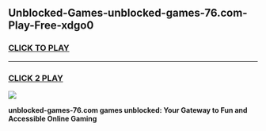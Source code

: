 
## Unblocked-Games-unblocked-games-76.com-Play-Free-xdgo0
<h3>
<a href="https://premium76.site?title=unblocked-games-76.com&ref=20A">CLICK TO PLAY</a></h3>
<hr>

<h3>
<a href="https://premium76.site?title=unblocked-games-76.com&ref=20A">CLICK 2 PLAY</a>
  
</h3>

<a href="https://premium76.site?title=unblocked-games-76.com&ref=20A"><img src="https://clearcache.store/games.png"></a>


**unblocked-games-76.com games unblocked: Your Gateway to Fun and Accessible Online Gaming**
